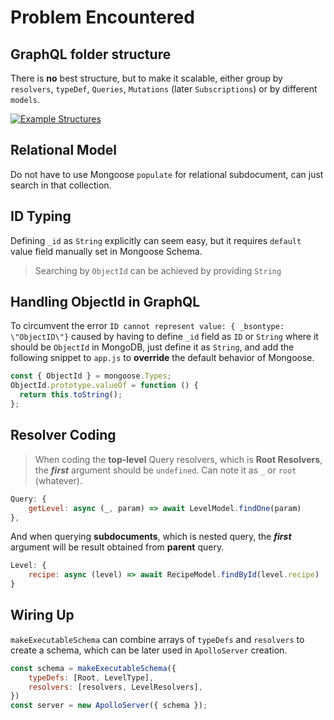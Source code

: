 # Problem Encountered

## GraphQL folder structure

There is **no** best structure, but to make it scalable, either group by `resolvers`, `typeDef`, `Queries`, `Mutations` (later `Subscriptions`) or by different `models`.

[![Example Structures](https://ws4.sinaimg.cn/large/006tNbRwgy1fxn3ccb9z0j312w0twaen.jpg)](https://spectrum.chat/graphql/general/recommendations-for-scale-able-graphql-folder-structure-nodejs~c3936202-f2df-47cc-af96-1d829d34f1d3)

## Relational Model

Do not have to use Mongoose `populate` for relational subdocument, can just search in that collection.

## ID Typing

Defining `_id` as `String` explicitly can seem easy, but it requires `default` value field manually set in Mongoose Schema.

> Searching by `ObjectId` can be achieved by providing `String`

## Handling ObjectId in GraphQL

To circumvent the error `ID cannot represent value: { _bsontype: \"ObjectID\"}` caused by having to define `_id` field as `ID` or `String` where it should be `ObjectId` in MongoDB, just define it as `String`, and add the following snippet to `app.js` to **override** the default behavior of Mongoose.

``` Javascript
const { ObjectId } = mongoose.Types;
ObjectId.prototype.valueOf = function () {
  return this.toString();
};
```

## Resolver Coding

> When coding the **top-level** Query resolvers, which is **Root Resolvers**, the ***first*** argument should be `undefined`. Can note it as `_` or `root` (whatever).

``` Javascript
Query: {
    getLevel: async (_, param) => await LevelModel.findOne(param)
},
```

And when querying **subdocuments**, which is nested query, the ***first*** argument will be result obtained from **parent** query.

``` Javascript
Level: {
    recipe: async (level) => await RecipeModel.findById(level.recipe)
}
```

## Wiring Up

`makeExecutableSchema` can combine arrays of `typeDefs` and `resolvers` to create a schema, which can be later used in `ApolloServer` creation.

``` Javascript
const schema = makeExecutableSchema({
    typeDefs: [Root, LevelType],
    resolvers: [resolvers, LevelResolvers],
})
const server = new ApolloServer({ schema });
```